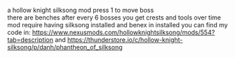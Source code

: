 a hollow knight silksong mod
press 1 to move boss</br>
there are benches after every 6 bosses
you get crests and tools over time
mod require having silksong installed and benex in installed
you can find my code in:
https://www.nexusmods.com/hollowknightsilksong/mods/554?tab=description
and
https://thunderstore.io/c/hollow-knight-silksong/p/danh/phantheon_of_silksong
